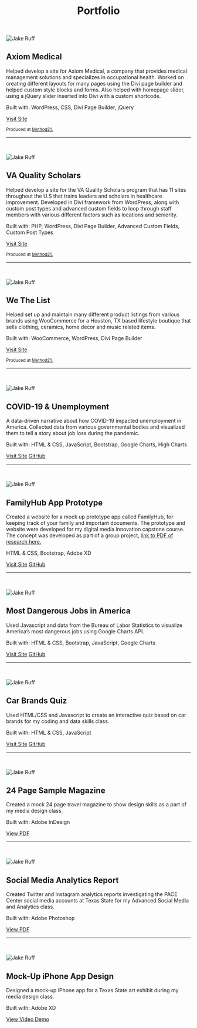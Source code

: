 <style>
@media (prefers-color-scheme: dark) {
body {
  background: #22272E;
}
.top-bar {
  background: #2D333B;
}
.menu {
  background: #22272E;
}
a {
  color: #CDD9E5 !important;
}
a:hover {
  color: #9DA7B2 !important;
}
}
</style>
<h1 align=center>Portfolio</h1>

&nbsp;
&nbsp;

![Jake Ruff](/images/thumbnails/axiomllc.webp)

## Axiom Medical

Helped develop a site for Axiom Medical, a company that provides medical management solutions and specializes in occupational health. Worked on creating different layouts for many pages using the Divi page builder and helped custom style blocks and forms. Also helped with homepage slider, using a jQuery slider inserted into Divi with a custom shortcode.

Built with: WordPress, CSS, Divi Page Builder, jQuery  
  
[Visit Site](https://www.axiomllc.com)

<sup>Produced at [Method21.](https://www.method21.com)</sup>

___

&nbsp;

![Jake Ruff](/images/thumbnails/vaqs.webp)


## VA Quality Scholars

Helped develop a site for the VA Quality Scholars program that has 11 sites throughout the U.S that trains leaders and scholars in healthcare improvement. Developed in Divi framework from WordPress, along with custom post types and advanced custom fields to loop through staff members with various different factors such as locations and seniority.

Built with: PHP, WordPress, Divi Page Builder, Advanced Custom Fields, Custom Post Types  
  
[Visit Site](https://vaqs.org)
  
<sup>Produced at [Method21.](https://www.method21.com)</sup>

___

&nbsp;

![Jake Ruff](/images/thumbnails/wethelist.webp)

## We The List

Helped set up and maintain many different product listings from various brands using WooCommerce for a Houston, TX based lifestyle boutique that sells clothing, ceramics, home decor and music related items.

Built with: WooCommerce, WordPress, Divi Page Builder  
  
[Visit Site](https://wethelist.com/)

<sup>Produced at [Method21.](https://www.method21.com)</sup>

___

&nbsp;

![Jake Ruff](/images/thumbnails/covid.webp)

## COVID-19 & Unemployment

A data-driven narrative about how COVID-19 impacted unemployment in America. Collected data from various governmental bodies and visualized them to tell a story about job loss during the pandemic.

Built with: HTML & CSS, JavaScript, Bootstrap, Google Charts, High Charts  
  
[Visit Site](https://ruff.dev/COVID19-Unemployment) [GitHub](https://github.com/JakeRuff/COVID19-Unemployment)

___

&nbsp;

![Jake Ruff](/images/thumbnails/familyhub.webp)

## FamilyHub App Prototype

Created a website for a mock up prototype app called FamilyHub, for keeping track of your family and important documents. The prototype and website were developed for my digital media innovation capstone course. The concept was developed as part of a group project, [link to PDF of research here.](https://drive.google.com/file/d/1e_cg1smTxKdH3zdI20i5fudpgNPN1KyB/view?usp=sharing)

HTML & CSS, Bootstrap, Adobe XD  
  
[Visit Site](https://ruff.dev/FamilyHub-Prototype) [GitHub](https://github.com/JakeRuff/FamilyHub-Prototype)

___

&nbsp;

![Jake Ruff](/images/thumbnails/dangerousjobs.webp)

## Most Dangerous Jobs in America

Used Javascript and data from the Bureau of Labor Statistics to visualize America’s most dangerous jobs using Google Charts API.

Built with: HTML & CSS, Bootstrap, JavaScript, Google Charts  
  
[Visit Site](https://ruff.dev/Dangerous-Jobs) [GitHub](https://github.com/JakeRuff/Dangerous-Jobs)

___

&nbsp;

![Jake Ruff](/images/thumbnails/carquiz.webp)

## Car Brands Quiz

Used HTML/CSS and Javascript to create an interactive quiz based on car brands for my coding and data skills class.

Built with: HTML & CSS, JavaScript  
  
[Visit Site](https://ruff.dev/Car-Brands-JS-Quiz) [GitHub](https://github.com/JakeRuff/Car-Brands-JS-Quiz)

___

&nbsp;

![Jake Ruff](/images/thumbnails/magsample.webp)

## 24 Page Sample Magazine

Created a mock 24 page travel magazine to show design skills as a part of my media design class.

Built with: Adobe InDesign  
  
[View PDF](https://drive.google.com/file/d/1apbzPHVNmrOdvefiuz37ckAMyi99BE0Y/view?usp=sharing)

___

&nbsp;

![Jake Ruff](/images/thumbnails/socialmedia.webp)

## Social Media Analytics Report

Created Twitter and Instagram analytics reports investigating the PACE Center social media accounts at Texas State for my Advanced Social Media and Analytics class.

Built with: Adobe Photoshop  
  
[View PDF](https://drive.google.com/file/d/1DGn0r40X40x_ThgYy3D9ZrIUQhml6Hac/view?usp=sharing)

___

&nbsp;

![Jake Ruff](/images/thumbnails/mockupapp.webp)

## Mock-Up iPhone App Design

Designed a mock-up iPhone app for a Texas State art exhibit during my media design class.

Built with: Adobe XD  
  
[View Video Demo](https://drive.google.com/file/d/1s_cAnh2ugieD40an2hbshSuL86ezjgim/view?usp=sharing)